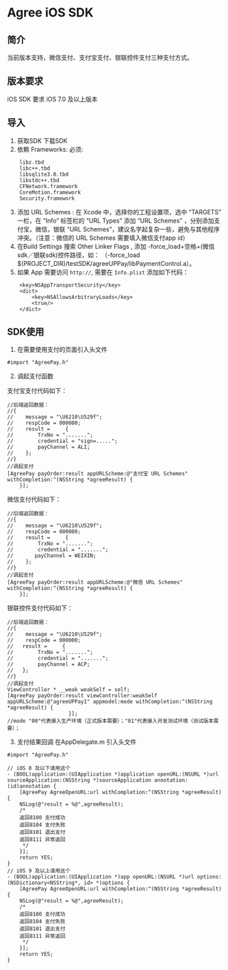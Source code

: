 # Agree iOS SDK

## 简介
当前版本支持，微信支付、支付宝支付、银联控件支付三种支付方式。
## 版本要求
iOS SDK 要求 iOS 7.0 及以上版本 
## 导入
1. 获取SDK
	下载SDK
2. 依赖 Frameworks:
	必须:
```
	libz.tbd
	libc++.tbd
	libsqlite3.0.tbd
	libstdc++.tbd
	CFNetwork.framework
	CoreMotion.framework
	Security.framework
```
3. 添加 URL Schemes : 在 Xcode 中，选择你的工程设置项，选中 “TARGETS” 一栏，在 “Info” 标签栏的 “URL Types” 添加 “URL Schemes” ，分别添加支付宝，微信，银联 “URL Schemes”，建议名字起复杂一些，避免与其他程序冲突。（注意：微信的 URL Schemes 需要填入微信支付app id）
4. 在Build Settings 搜索 Other Linker Flags , 添加 -force_load+空格+(微信sdk／银联sdk)控件路径，如： （-force_load $(PROJECT_DIR)/testSDK/agreeUPPay/libPaymentControl.a）。
5. 如果 App 需要访问 `http://`, 需要在 `Info.plist` 添加如下代码：
```
	<key>NSAppTransportSecurity</key>
	<dict>
		<key>NSAllowsArbitraryLoads</key>
		<true/>
	</dict>
```
## SDK使用
1. 在需要使用支付的页面引入头文件
```
#import "AgreePay.h"
```
2. 调起支付函数

支付宝支付代码如下：
```
//后端返回数据：
//{
//    message = "\U6210\U529f";
//    respCode = 000000;
//    result =     {
//        TrxNo = ".......";
//        credential = "sign=.....";
//        payChannel = ALI;
//    };
//}
//调起支付
[AgreePay payOrder:result appURLScheme:@"支付宝 URL Schemes" withCompletion:^(NSString *agreeResult) {
    }];
```

微信支付代码如下：
```
//后端返回数据：
//{
//    message = "\U6210\U529f";
//    respCode = 000000;
//    result =     {
//        TrxNo = ".......";
//        credential = ".......";
//       payChannel = WEIXIN;
//    };
//}
//调起支付
[AgreePay payOrder:result appURLScheme:@"微信 URL Schemes" withCompletion:^(NSString *agreeResult) {
    }];
```

银联控件支付代码如下：
```
//后端返回数据：
//{
//    message = "\U6210\U529f";
//    respCode = 000000;
//   result =     {
//        TrxNo = ".......";
//        credential = ".......";
//        payChannel = ACP;
//   };
//}
//调起支付
ViewController * __weak weakSelf = self;
[AgreePay payOrder:result viewController:weakSelf appURLScheme:@"agreeUPPay1" appmodel:mode withCompletion:^(NSString *agreeResult) {    
                    }];
//mode "00"代表接入生产环境（正式版本需要）；"01"代表接入开发测试环境（测试版本需要）；
```

3. 支付结果回调
在AppDelegate.m 引入头文件
```
#import "AgreePay.h"
```

```
// iOS 8 及以下请用这个
- (BOOL)application:(UIApplication *)application openURL:(NSURL *)url sourceApplication:(NSString *)sourceApplication annotation:(id)annotation {
    [AgreePay AgreeOpenURL:url withCompletion:^(NSString *agreeResult) {
	NSLog(@"result = %@",agreeResult);
	/*
	返回8100 支付成功
	返回8104 支付失败
	返回8101 退出支付
	返回8111 异常返回
	 */
    }];
    return YES;
}
// iOS 9 及以上请用这个
- (BOOL)application:(UIApplication *)app openURL:(NSURL *)url options:(NSDictionary<NSString*, id> *)options {
    [AgreePay AgreeOpenURL:url withCompletion:^(NSString *agreeResult) {
    NSLog(@"result = %@",agreeResult);
    /*
	返回8100 支付成功
	返回8104 支付失败
	返回8101 退出支付
	返回8111 异常返回
	 */
    }];
    return YES;
}
```

